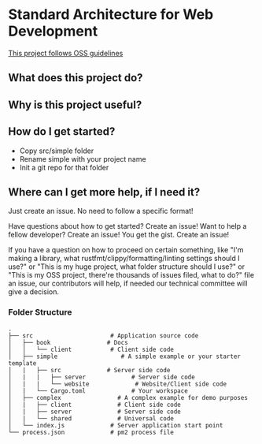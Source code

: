 # Standard Architecture for Web Development

[This project follows OSS guidelines](https://opensource.guide)

## What does this project do?

## Why is this project useful?

## How do I get started?

- Copy src/simple folder
- Rename simple with your project name
- Init a git repo for that folder

## Where can I get more help, if I need it?

Just create an issue. No need to follow a specific format!

Have questions about how to get started? Create an issue!
Want to help a fellow developer? Create an issue!
You get the gist. Create an issue!

If you have a question on how to proceed on certain something,
like "I'm making a library, what rustfmt/clippy/formatting/linting settings should I use?"
or "This is my huge project, what folder structure should I use?"
or "This is my OSS project, there're thousands of issues filed, what to do?"
file an issue, our contributors will help, if needed our technical committee will give a decision.

### Folder Structure

```
.
├── src                      # Application source code
│   ├── book                # Docs
│   │   └── client           # Client side code
│   ├── simple                  # A simple example or your starter template
│   |   ├── src             # Server side code
│   |   |   ├── server             # Server side code
│   |   |   └── website             # Website/Client side code
│   |   └── Cargo.toml             # Your workspace
│   ├── complex                # A complex example for demo purposes
│   |   ├── client             # Client side code
│   |   ├── server             # Server side code
│   |   └── shared             # Universal code
│   └── index.js             # Server application start point
└── process.json             # pm2 process file
```
